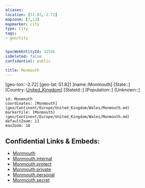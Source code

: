 ```yaml
---
aliases: 
location: [51.82,-2.72]
mapzoom: [7,12] 
mapmarker: city 
type: City
tags:
- geo/City


SpocWebEntityId: 32556
isDeleted: false
confidential: public

title: Monmouth
---
```

[geo-lon::-2.72]
[geo-lat::51.82]
[name::Monmouth]
[State::]
[Country::[United_Kingdom](geo/Continent/Europe/United_Kingdom.md)]
[StateId::]
[Population::]
[Unknown::]


```leaflet
id: Monmouth
coordinates: [Monmouth](geo/Continent/Europe/United_Kingdom/Wales/Monmouth.md)
markerFile: [Monmouth](geo/Continent/Europe/United_Kingdom/Wales/Monmouth.md)
defaultZoom: 11 
maxZoom: 18
```


## Confidential Links & Embeds: 
- [Monmouth](../../../../../../_public/geo/Continent/Europe/United_Kingdom/Wales/Monmouth.md) 
- [Monmouth.internal](../../../../../../_internal/geo/Continent/Europe/United_Kingdom/Wales/Monmouth.internal.md) 
- [Monmouth.protect](../../../../../../_protect/geo/Continent/Europe/United_Kingdom/Wales/Monmouth.protect.md) 
- [Monmouth.private](../../../../../../_private/geo/Continent/Europe/United_Kingdom/Wales/Monmouth.private.md) 
- [Monmouth.personal](../../../../../../_personal/geo/Continent/Europe/United_Kingdom/Wales/Monmouth.personal.md) 
- [Monmouth.secret](../../../../../../_secret/geo/Continent/Europe/United_Kingdom/Wales/Monmouth.secret.md) 

